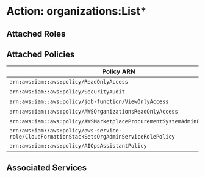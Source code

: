 # Action: organizations:List*

## Attached Roles

## Attached Policies

| Policy ARN | Policy Name |
|------------|-------------|
| `arn:aws:iam::aws:policy/ReadOnlyAccess` | [ReadOnlyAccess](../policies.md#readonlyaccess) |
| `arn:aws:iam::aws:policy/SecurityAudit` | [SecurityAudit](../policies.md#securityaudit) |
| `arn:aws:iam::aws:policy/job-function/ViewOnlyAccess` | [ViewOnlyAccess](../policies.md#viewonlyaccess) |
| `arn:aws:iam::aws:policy/AWSOrganizationsReadOnlyAccess` | [AWSOrganizationsReadOnlyAccess](../policies.md#awsorganizationsreadonlyaccess) |
| `arn:aws:iam::aws:policy/AWSMarketplaceProcurementSystemAdminFullAccess` | [AWSMarketplaceProcurementSystemAdminFullAccess](../policies.md#awsmarketplaceprocurementsystemadminfullaccess) |
| `arn:aws:iam::aws:policy/aws-service-role/CloudFormationStackSetsOrgAdminServiceRolePolicy` | [CloudFormationStackSetsOrgAdminServiceRolePolicy](../policies.md#cloudformationstacksetsorgadminservicerolepolicy) |
| `arn:aws:iam::aws:policy/AIOpsAssistantPolicy` | [AIOpsAssistantPolicy](../policies.md#aiopsassistantpolicy) |

## Associated Services

